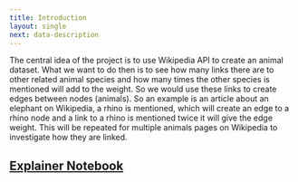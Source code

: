 ```yaml
---
title: Introduction
layout: single
next: data-description
---
```


The central idea of the project is to use Wikipedia API to create an animal dataset. What we want to do then is to see how many links there are to other related animal species and how many times the other species is mentioned will add to the weight. So we would use these links to create edges between nodes (animals). So an example is an article about an elephant on Wikipedia, a rhino is mentioned, which will create an edge to a rhino node and a link to a rhino is mentioned twice it will give the edge weight. This will be repeated for multiple animals pages on Wikipedia to investigate how they are linked.

## [Explainer Notebook](explainer-notebook.html)

